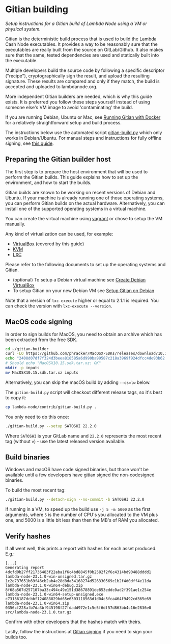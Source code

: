 # Gitian building

*Setup instructions for a Gitian build of Lambda Node using a VM or
physical system.*

Gitian is the deterministic build process that is used to build the Lambda
Cash Node executables. It provides a way to be reasonably sure that the
executables are really built from the source on GitLab/Github. It also makes sure
that the same, tested dependencies are used and statically built into the executable.

Multiple developers build the source code by following a specific descriptor
("recipe"), cryptographically sign the result, and upload the resulting signature.
These results are compared and only if they match, the build is accepted and
uploaded to lambdanode.org.

More independent Gitian builders are needed, which is why this guide exists.
It is preferred you follow these steps yourself instead of using someone else's
VM image to avoid 'contaminating' the build.

If you are running Debian, Ubuntu or Mac, see
[Running Gitian with Docker](./gitian-building/gitian-building-docker.md)
for a relatively straightforward setup and build process.

The instructions below use the automated script [gitian-build.py](../contrib/gitian-build.py)
which only works in Debian/Ubuntu. For manual steps and instructions for fully
offline signing, see [this guide](./gitian-building/gitian-building-manual.md).

## Preparing the Gitian builder host

The first step is to prepare the host environment that will be used to perform
the Gitian builds. This guide explains how to set up the environment, and how to
start the builds.

Gitian builds are known to be working on recent versions of Debian and Ubuntu.
If your machine is already running one of those operating systems, you can
perform Gitian builds on the actual hardware.
Alternatively, you can install one of the supported operating systems in a virtual
machine.

You can create the virtual machine using [vagrant](./gitian-building/gitian-building-vagrant.md)
or chose to setup the VM manually.

Any kind of virtualization can be used, for example:

* [VirtualBox](https://www.virtualbox.org/) (covered by this guide)
* [KVM](http://www.linux-kvm.org/page/Main_Page)
* [LXC](https://linuxcontainers.org/)

Please refer to the following documents to set up the operating systems and Gitian.

* (optional) To setup a Debian virtual machine see [Create Debian VirtualBox](./gitian-building/gitian-building-create-vm-debian.md)
* To setup Gitian on your new Debian VM see [Setup Gitian on Debian](./gitian-building/gitian-building-setup-gitian-debian.md)

Note that a version of `lxc-execute` higher or equal to 2.1.1 is required.
You can check the version with `lxc-execute --version`.

## MacOS code signing

In order to sign builds for MacOS, you need to obtain an archive which has been
extracted from the free SDK.

```bash
cd ~/gitian-builder
curl -LO https://github.com/phracker/MacOSX-SDKs/releases/download/10.15/MacOSX10.15.sdk.tar.xz
echo "2408d07df7f324d3beea818585a6d990ba99587c218a3969f924dfcc4de93b62 MacOSX10.15.sdk.tar.xz" | sha256sum -c
# Should echo "MacOSX10.15.sdk.tar.xz: OK"
mkdir -p inputs
mv MacOSX10.15.sdk.tar.xz inputs
```

Alternatively, you can skip the macOS build by adding `--os=lw` below.

The `gitian-build.py` script will checkout different release tags, so it's best
to copy it:

```bash
cp lambda-node/contrib/gitian-build.py .
```

You only need to do this once:

```bash
./gitian-build.py --setup SATOSHI 22.2.0
```

Where `SATOSHI` is your GitLab name and `22.2.0` represents the most recent tag
(without `v`) - use the latest released version available.

## Build binaries

Windows and macOS have code signed binaries, but those won't be available until
a few developers have gitian signed the non-codesigned binaries.

To build the most recent tag:

```bash
./gitian-build.py --detach-sign --no-commit -b SATOSHI 22.2.0
```

If running in a VM, to speed up the build use `-j 5 -m 5000` as the first
arguments, where `5` is the number of CPU's you allocated to the VM plus one,
and 5000 is a little bit less than then the MB's of RAM you allocated.

## Verify hashes

If all went well, this prints a report with hashes for each asset produced.
E.g.:

```
[...]
Generating report
4dcfd0b27ff21736483f22aba1f6c4bd8845f0b2582f2f6c4314bd90488dddd1  lambda-node-23.1.0-win-unsigned.tar.gz
1c2e737651b69f46cb2ab4e28d8da34168274d526330569c1b2f4d0dff4e11da  lambda-node-23.1.0-win64-debug.zip
8f68a567d257107ba33c494c49e151d38678891de853eddc0ad2f391ae1c254e  lambda-node-23.1.0-win64-setup-unsigned.exe
c73136187dcbbf124088029bd65e6303118563d1d04c5fca464f9492cd365e69  lambda-node-23.1.0-win64.zip
0356cf228afb7da3bf945198f27fdadd972e1c5e5f6df57d863bb4c16e2836e0  src/lambda-node-23.1.0.tar.gz
```

Confirm with other developers that the hashes match with theirs.

Lastly, follow the instructions at [Gitian signing](./gitian-signing.md) if you
need to sign your builds too.
